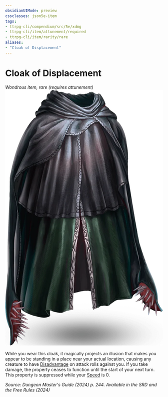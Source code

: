 ```yaml
---
obsidianUIMode: preview
cssclasses: json5e-item
tags:
- ttrpg-cli/compendium/src/5e/xdmg
- ttrpg-cli/item/attunement/required
- ttrpg-cli/item/rarity/rare
aliases: 
- "Cloak of Displacement"
---
```

# Cloak of Displacement
*Wondrous item, rare (requires attunement)*  
![](Інструменти%20ДМ/CLI/items/img/cloak-of-displacement.webp#right)


While you wear this cloak, it magically projects an illusion that makes you appear to be standing in a place near your actual location, causing any creature to have [Disadvantage](Інструменти%20ДМ/CLI/rules/variant-rules/disadvantage-xphb.md) on attack rolls against you. If you take damage, the property ceases to function until the start of your next turn. This property is suppressed while your [Speed](Інструменти%20ДМ/CLI/rules/variant-rules/speed-xphb.md) is 0.

*Source: Dungeon Master's Guide (2024) p. 244. Available in the <span title='Systems Reference Document (5.2)'>SRD</span> and the Free Rules (2024)*